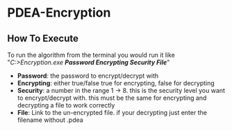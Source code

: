 # PDEA-Encryption

## How To Execute
To run the algorithm from the terminal you would run it like "*C:>Encryption.exe **Password Encrypting Security File***"
- **Password**: the password to encrypt/decrypt with
- **Encrypting**: either true/false true for encrypting, false for decrypting
- **Security**: a number in the range 1 -> 8. this is the security level you want to encrypt/decrypt with. this must be the same for encrypting and decrypting a file to work correctly
- **File**: Link to the un-encrypted file. if your decrypting just enter the filename without .pdea
